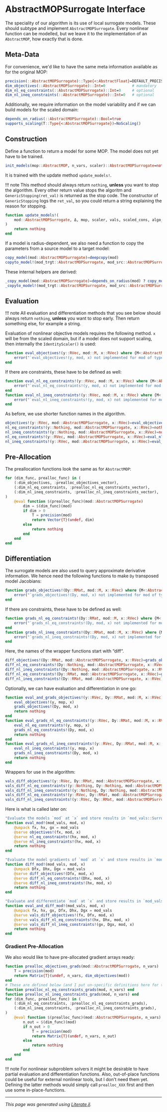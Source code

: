 # AbstractMOPSurrogate Interface
The speciality of our algorithm is its use of local surrogate models.
These should subtype and implement `AbstractMOPSurrogate`.
Every nonlinear function can be modelled, but we leave it to the implementation of
an `AbstractMOP`, how exactly that is done.

## Meta-Data
For convenience, we'd like to have the same meta information available
as for the original MOP:

````julia
precision(::AbstractMOPSurrogate)::Type{<:AbstractFloat}=DEFAULT_PRECISION
dim_objectives(::AbstractMOPSurrogate)::Int=0            # mandatory
dim_nl_eq_constraints(::AbstractMOPSurrogate)::Int=0     # optional
dim_nl_ineq_constraints(::AbstractMOPSurrogate)::Int=0   # optional
````

Additionally, we require information on the model variability
and if we can build models for the scaled domain:

````julia
depends_on_radius(::AbstractMOPSurrogate)::Bool=true
supports_scaling(T::Type{<:AbstractMOPSurrogate})=NoScaling()
````

## Construction
Define a function to return a model for some MOP.
The model does not yet have to be trained.

````julia
init_models(mop::AbstractMOP, n_vars, scaler)::AbstractMOPSurrogate=nothing
````

It is trained with the update method `update_models!`.

!!! note
    This method should always return `nothing`, **unless** you want to stop the algorithm.
    Every other return value stops the algoritm and  `GenericStopping(ret_val)` is returned
    as the stop code.
    The constructor of `GenericStopping` logs the `ret_val`, so you could return a string
    explaining the reason for stopping.

````julia
function update_models!(
    mod::AbstractMOPSurrogate, Δ, mop, scaler, vals, scaled_cons, algo_opts
)
    return nothing
end
````

If a model is radius-dependent,
we also need a function to copy the parameters from a source model to a target model:

````julia
copy_model(mod::AbstractMOPSurrogate)=deepcopy(mod)
copyto_model!(mod_trgt::AbstractMOPSurrogate, mod_src::AbstractMOPSurrogate)=mod_trgt
````

These internal helpers are derived:

````julia
_copy_model(mod::AbstractMOPSurrogate)=depends_on_radius(mod) ? copy_model(mod) : mod
_copyto_model!(mod_trgt::AbstractMOPSurrogate, mod_src::AbstractMOPSurrogate)=depends_on_radius(mod_trgt) ? copyto_model!(mod_trgt, mod_src) : mod_trgt
````

## Evaluation

!!! note
    All evaluation and differentiation methods that you see below should always
    return `nothing`, **unless** you want to stop early.
    Then return something else, for example a string.

Evaluation of nonlinear objective models requires the following method.
`x` will be from the scaled domain, but if a model does not support scaling,
then internally the `IdentityScaler()` is used:

````julia
function eval_objectives!(y::RVec, mod::M, x::RVec) where {M<:AbstractMOPSurrogate}
    error("`eval_objectives!(y, mod, x) not implemented for mod of type $(M).")
end
````

If there are constraints, these have to be defined as well:

````julia
function eval_nl_eq_constraints!(y::RVec, mod::M, x::RVec) where {M<:AbstractMOPSurrogate}
    error("`eval_nl_eq_constraints!(y, mod, x) not implemented for mod of type $(M).")
end
function eval_nl_ineq_constraints!(y::RVec, mod::M, x::RVec) where {M<:AbstractMOPSurrogate}
    error("`eval_nl_ineq_constraints!(y, mod, x) not implemented for mod of type $(M).")
end
````

As before, we use shorter function names in the algorithm.

````julia
objectives!(y::RVec, mod::AbstractMOPSurrogate, x::RVec)=eval_objectives!(y, mod, x)
nl_eq_constraints!(y::Nothing, mod::AbstractMOPSurrogate, x::RVec)=nothing
nl_ineq_constraints!(y::Nothing, mod::AbstractMOPSurrogate, x::RVec)=nothing
nl_eq_constraints!(y::RVec, mod::AbstractMOPSurrogate, x::RVec)=eval_nl_eq_constraints!(y, mod, x)
nl_ineq_constraints!(y::RVec, mod::AbstractMOPSurrogate, x::RVec)=eval_nl_ineq_constraints!(y, mod, x)
````

## Pre-Allocation
The preallocation functions look the same as for `AbstractMOP`:

````julia
for (dim_func, prealloc_func) in (
    (:dim_objectives, :prealloc_objectives_vector),
    (:dim_nl_eq_constraints, :prealloc_nl_eq_constraints_vector),
    (:dim_nl_ineq_constraints, :prealloc_nl_ineq_constraints_vector),
)
    @eval function $(prealloc_func)(mod::AbstractMOPSurrogate)
        dim = $(dim_func)(mod)
        if dim > 0
            T = precision(mod)
            return Vector{T}(undef, dim)
        else
            return nothing
        end
    end
end
````

## Differentiation
The surrogate models are also used to query approximate derivative information.
We hence need the following functions to make `Dy` transposed model Jacobians:

````julia
function grads_objectives!(Dy::RMat, mod::M, x::RVec) where {M<:AbstractMOPSurrogate}
    error("`grads_objectives!(Dy, mod, x) not implemented for mod of type $(M).")
end
````

If there are constraints, these have to be defined as well:

````julia
function grads_nl_eq_constraints!(Dy::RMat, mod::M, x::RVec) where {M<:AbstractMOPSurrogate}
    error("`grads_nl_eq_constraints!(Dy, mod, x) not implemented for mod of type $(M).")
end
function grads_nl_ineq_constraints!(Dy::RMat, mod::M, x::RVec) where {M<:AbstractMOPSurrogate}
    error("`grads_nl_ineq_constraints!(Dy, mod, x) not implemented for mod of type $(M).")
end
````

Here, the names of the wrapper functions start with “diff“.

````julia
diff_objectives!(Dy::RMat, mod::AbstractMOPSurrogate, x::RVec)=grads_objectives!(Dy, mod, x)
diff_nl_eq_constraints!(Dy::Nothing, mod::AbstractMOPSurrogate, x::RVec)=nothing
diff_nl_ineq_constraints!(Dy::Nothing, mod::AbstractMOPSurrogate, x::RVec)=nothing
diff_nl_eq_constraints!(Dy::RMat, mod::AbstractMOPSurrogate, x::RVec)=grads_nl_eq_constraints!(Dy, mod, x)
diff_nl_ineq_constraints!(Dy::RMat, mod::AbstractMOPSurrogate, x::RVec)=grads_nl_ineq_constraints!(Dy, mod, x)
````

Optionally, we can have evaluation and differentiation in one go:

````julia
function eval_and_grads_objectives!(y::RVec, Dy::RMat, mod::M, x::RVec) where {M<:AbstractMOPSurrogate}
    eval_objectives!(y, mop, x)
    grads_objectives!(Dy, mod, x)
    return nothing
end
function eval_grads_nl_eq_constraints!(y::RVec, Dy::RMat, mod::M, x::RVec) where {M<:AbstractMOPSurrogate}
    eval_nl_eq_constraints!(y, mop, x)
    grads_nl_eq_constraints!(Dy, mod, x)
    return nothing
end
function eval_grads_nl_ineq_constraints!(y::RVec, Dy::RMat, mod::M, x::RVec) where {M<:AbstractMOPSurrogate}
    eval_nl_ineq_constraints!(y, mop, x)
    grads_nl_ineq_constraints!(Dy, mod, x)
    return nothing
end
````

Wrappers for use in the algorithm:

````julia
vals_diff_objectives!(y::RVec, Dy::RMat, mod::AbstractMOPSurrogate, x::RVec)=eval_and_grads_objectives!(y, Dy, mod, x)
vals_diff_nl_eq_constraints!(y::Nothing, Dy::Nothing, mod::AbstractMOPSurrogate, x::RVec)=nothing
vals_diff_nl_ineq_constraints!(y::Nothing, Dy::Nothing, mod::AbstractMOPSurrogate, x::RVec)=nothing
vals_diff_nl_eq_constraints!(y::RVec, Dy::RMat, mod::AbstractMOPSurrogate, x::RVec)=eval_and_grads_nl_eq_constraints!(y, Dy, mod, x)
vals_diff_nl_ineq_constraints!(y::RVec, Dy::RMat, mod::AbstractMOPSurrogate, x::RVec)=eval_and_grads_nl_ineq_constraints!(y, Dy, mod, x)
````

Here is what is called later on:

````julia
"Evaluate the models `mod` at `x` and store results in `mod_vals::SurrogateValueArrays`."
function eval_mod!(mod_vals, mod, x)
    @unpack fx, hx, gx = mod_vals
    @serve objectives!(fx, mod, x)
    @serve nl_eq_constraints!(hx, mod, x)
    @serve nl_ineq_constraints!(hx, mod, x)
    return nothing
end

"Evaluate the model gradients of `mod` at `x` and store results in `mod_vals::SurrogateValueArrays`."
function diff_mod!(mod_vals, mod, x)
    @unpack Dfx, Dhx, Dgx = mod_vals
    @serve diff_objectives!(Dfx, mod, x)
    @serve diff_nl_eq_constraints!(Dhx, mod, x)
    @serve diff_nl_ineq_constraints!(hx, mod, x)
    return nothing
end

"Evaluate and differentiate `mod` at `x` and store results in `mod_vals::SurrogateValueArrays`."
function eval_and_diff_mod!(mod_vals, mod, x)
    @unpack fx, hx, gx, Dfx, Dhx, Dgx = mod_vals
    @serve vals_diff_objectives!(fx, Dfx, mod, x)
    @serve vals_diff_nl_eq_constraints!(hx, Dhx, mod, x)
    @serve vals_diff_nl_ineq_constraints!(gx, Dgx, mod, x)
    return nothing
end
````

### Gradient Pre-Allocation
We also would like to have pre-allocated gradient arrays ready:

````julia
function prealloc_objectives_grads(mod::AbstractMOPSurrogate, n_vars)
    T = precision(mod)
    return Matrix{T}(undef, n_vars, dim_objectives(mod))
end
# These are defined below (and I put un-specific definitions here for the Linter)
function prealloc_nl_eq_constraints_grads(mod, n_vars) end
function prealloc_nl_ineq_constraints_grads(mod, n_vars) end
for (dim_func, prealloc_func) in (
    (:dim_nl_eq_constraints, :prealloc_nl_eq_constraints_grads),
    (:dim_nl_ineq_constraints, :prealloc_nl_ineq_constraints_grads),
)
    @eval function $(prealloc_func)(mod::AbstractMOPSurrogate, n_vars)
        n_out = $(dim_func)(mod)
        if n_out > 0
            T = precision(mod)
            return Matrix{T}(undef, n_vars, n_out)
        else
            return nothing
        end
    end
end
````

!!! note
    For nonlinear subproblem solvers it might be desirable to have partial evaluation
    and differentiation functions. Also, out-of-place functions could be useful for
    external nonlinear tools, but I don't need them yet.
    Defining the latter methods would simply call `prealloc_XXX` first and then use some
    in-place-functions.

---

*This page was generated using [Literate.jl](https://github.com/fredrikekre/Literate.jl).*

